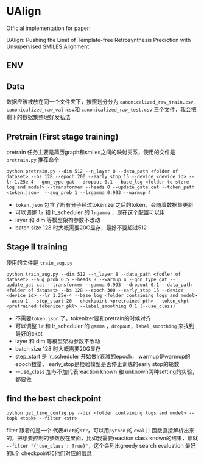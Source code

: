 # UAlign

Official implementation for paper:

UAlign: Pushing the Limit of Template-free Retrosynthesis Prediction with Unsupervised SMILES Alignment

## ENV



## Data

数据应该被放在同一个文件夹下，按照划分分为 `canonicalized_raw_train.csv`, `canonicalized_raw_val.csv`和 `canonicalized_raw_test.csv` 三个文件，我会把剩下的数据集整理好发私法

## Pretrain (First stage training)

pretrain 任务主要是简历graph和smiles之间的映射关系，使用的文件是 `pretrain.py` 推荐命令

`python pretrain.py --dim 512 --n_layer 8 --data_path <folder of dataset> --bs 128 --epoch 200 --early_stop 15 --device <device id> --lr 1.25e-4 --gnn_type gat --dropout 0.1 --base_log <folder to store log and model> --transformer --heads 8 --update_gate cat --token_path <token.json>  --aug_prob 1 --lrgamma 0.993 --warmup 4`

-  `token.json` 包含了所有分子经过tokenizer之后的token，会随着数据集更新
- 可以调整 `lr` 和 lr_scheduler 的 `lrgamma` ，现在这个配置可以用
- layer 和 dim 等模型架构参数不改动
- batch size 128 时大概需要20G显存，最好不要超过512

## Stage II training

使用的文件是 `train_aug.py`

`python train_aug.py --dim 512 --n_layer 8 --data_path <fodler of dataset> --aug_prob 0.5 --heads 8 --warmup 4 --gnn_type gat --update_gat cat --transformer --gamma 0.993 --dropout 0.1 --data_path <folder of dataset> --bs 128 --epoch 300 --early_stop 15 --device <device id> --lr 1.25e-4 --base_log <folder containing logs and model> --accu 1 --step_start 20 --checkpoint <pretrained pth> --token_ckpt <pretrained tokenizer.pkl> --label_smoothing 0.1 (--use_class)`

- 不需要`token.json` 了，tokenizer要和pretrain的时候对齐
- 可以调整 `lr` 和 lr_scheduler 的 `gamma` ，`dropout`，`label_smoothing` 来找到最好的ckpt
- layer 和 dim 等模型架构参数不改动
- batch size 128 时大概需要20G显存
- step_start 是 lr_scheduler 开始做lr衰减的epoch， warmup是warmup的epoch数量， early_stop是检验模型是否停止训练的early stop的轮数
- --use_class 加与不加代表reaction known 和 unknown两种setting的实验，都要做

## find the best checkpoint

`python get_time_config.py --dir <folder containing logs and model> --topk <topk> --filter <str>`

filter 跟着的是一个 代表`dict`的`str`，可以用`python` 的 `eval()` 函数直接解析出来的，把想要控制的参数放在里面，比如我需要reaction class known的结果，那就 `--filter "{'use_class': True}"`，这个会列出greedy search evaluation 最好的`k`个 checkpoint和他们对应的信息



